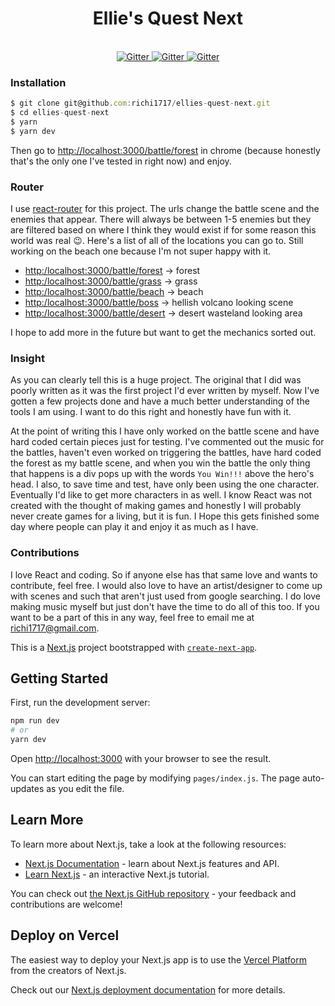 <h1 align="center">Ellie's Quest Next</h1>

<p align="center">
  <br>
    <a href="https://travis-ci.org/richi1717/ellies-quest-next">
      <img src="https://img.shields.io/travis/rust-lang/rust.svg?style=plastic" alt="Gitter">
    </a>
    <a href="https://github.com/richi1717/ellies-quest-next">
      <img src="https://img.shields.io/david/expressjs/express.svg?style=plastic" alt="Gitter">
    </a>
    <a href="https://github.com/richi1717/ellies-quest-next">
      <img src="https://img.shields.io/david/dev/expressjs/express.svg?style=plastic" alt="Gitter">
    </a>
</p>

### Installation

```javascript
$ git clone git@github.com:richi1717/ellies-quest-next.git
$ cd ellies-quest-next
$ yarn
$ yarn dev
```

Then go to [http://localhost:3000/battle/forest](http:/localhost:3000/battle/forest) in chrome (because honestly that's the only one I've tested in right now) and enjoy.

### Router

I use [react-router](https://github.com/ReactTraining/react-router) for this project. The urls change the battle scene
and the enemies that appear. There will always be between 1-5 enemies but they are filtered based on where I think they
would exist if for some reason this world was real 😉. Here's a list of all of the locations you can go to. Still working
on the beach one because I'm not super happy with it.

- [http:/localhost:3000/battle/forest](http:/localhost:3000/battle/forest) -> forest
- [http:/localhost:3000/battle/grass](http:/localhost:3000/battle/grass) -> grass
- [http:/localhost:3000/battle/beach](http:/localhost:3000/battle/beach) -> beach
- [http:/localhost:3000/battle/boss](http:/localhost:3000/battle/boss) -> hellish volcano looking scene
- [http:/localhost:3000/battle/desert](http:/localhost:3000/battle/desert) -> desert wasteland looking area

I hope to add more in the future but want to get the mechanics sorted out.

### Insight

As you can clearly tell this is a huge project. The original that I did was poorly written as it was the first project I'd ever written by myself. Now I've gotten a few projects done and have a much better understanding of the tools I am using. I want to do this right and honestly have fun with it.

At the point of writing this I have only worked on the battle scene and have hard coded certain pieces just for testing. I've commented out the music for the battles, haven't even worked on triggering the battles, have hard coded the forest as my battle scene, and when you win the battle the only thing that happens is a div pops up with the words `You Win!!!` above the hero's head. I also, to save time and test, have only been using the one character. Eventually I'd like to get more characters in as well. I know React was not created with the thought of making games and honestly I will probably never create games for a living, but it is fun. I Hope this gets finished some day where people can play it and enjoy it as much as I have.

### Contributions

I love React and coding. So if anyone else has that same love and wants to contribute, feel free. I would also love to have an artist/designer to come up with scenes and such that aren't just used from google searching. I do love making music myself but just don't have the time to do all of this too.
If you want to be a part of this in any way, feel free to email me at richi1717@gmail.com.

This is a [Next.js](https://nextjs.org/) project bootstrapped with [`create-next-app`](https://github.com/zeit/next.js/tree/canary/packages/create-next-app).

## Getting Started

First, run the development server:

```bash
npm run dev
# or
yarn dev
```

Open [http://localhost:3000](http://localhost:3000) with your browser to see the result.

You can start editing the page by modifying `pages/index.js`. The page auto-updates as you edit the file.

## Learn More

To learn more about Next.js, take a look at the following resources:

- [Next.js Documentation](https://nextjs.org/docs) - learn about Next.js features and API.
- [Learn Next.js](https://nextjs.org/learn) - an interactive Next.js tutorial.

You can check out [the Next.js GitHub repository](https://github.com/zeit/next.js/) - your feedback and contributions are welcome!

## Deploy on Vercel

The easiest way to deploy your Next.js app is to use the [Vercel Platform](https://vercel.com/import?utm_medium=default-template&filter=next.js&utm_source=create-next-app&utm_campaign=create-next-app-readme) from the creators of Next.js.

Check out our [Next.js deployment documentation](https://nextjs.org/docs/deployment) for more details.
